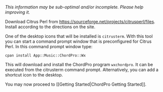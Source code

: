 _This information may be sub-optimal and/or incomplete. Please help improving it._

Download Citrus Perl from <https://sourceforge.net/projects/citrusperl/files>.
Install according to the directions on the site.

One of the desktop icons that will be installed is `citrusterm`. With this tool you can start a command prompt window that is preconfigured for Citrus Perl. In this command prompt window type:

`cpan install App::Music::ChordPro::Wx`

This will download and install the ChordPro program `wxchordpro`. It can be executed from the citrusterm command prompt. Alternatively, you can add a shortcut icon to the desktop.

You may now proceed to [[Getting Started|ChordPro Getting Started]].
